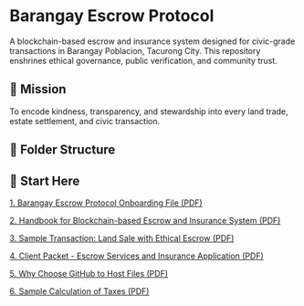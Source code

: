 # Barangay Escrow Protocol

A blockchain-based escrow and insurance system designed for civic-grade transactions in Barangay Poblacion, Tacurong City. This repository enshrines ethical governance, public verification, and community trust.

## 🌱 Mission
To encode kindness, transparency, and stewardship into every land trade, estate settlement, and civic transaction.

## 🧠 Folder Structure



## 📄 Start Here  
[1.  Barangay Escrow Protocol Onboarding File (PDF)](https://github.com/onnoblock/Barangay-Escrow-Protocol/blob/main/docs/pdf/Barangay%20Escrow%20Protocol.pdf)

[2.  Handbook for Blockchain-based Escrow and Insurance System (PDF)](https://github.com/onnoblock/Barangay-Escrow-Protocol/blob/main/docs/pdf/2.%20%20Handbook%20for%20Blockchain-based%20Escrow%20and%20Insurance%20System.pdf)

[3.  Sample Transaction:  Land Sale with Ethical Escrow (PDF)](https://github.com/onnoblock/Barangay-Escrow-Protocol/blob/main/docs/pdf/3.%20%20Sample%20Transaction%20-%20Land%20Sale%20with%20Ethical%20Escrow.pdf)

[4.  Client Packet - Escrow Services and Insurance Application (PDF)](https://github.com/onnoblock/Barangay-Escrow-Protocol/blob/main/docs/pdf/4.%20%20Client%20Packet%20-%20Escrow%20Services%20and%20Insurance%20Application.pdf)

[5.  Why Choose GitHub to Host Files (PDF)](https://github.com/onnoblock/Barangay-Escrow-Protocol/blob/main/docs/pdf/5%20%20Why%20Choose%20Github%20to%20Host%20Files.pdf)

[6.  Sample Calculation of Taxes (PDF)](https://github.com/onnoblock/Barangay-Escrow-Protocol/blob/main/docs/pdf/6.%20%20Sample%20Calculation%20of%20Taxes.pdf)
